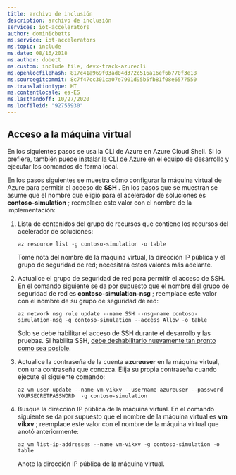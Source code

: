 ```yaml
---
title: archivo de inclusión
description: archivo de inclusión
services: iot-accelerators
author: dominicbetts
ms.service: iot-accelerators
ms.topic: include
ms.date: 08/16/2018
ms.author: dobett
ms.custom: include file, devx-track-azurecli
ms.openlocfilehash: 817c41a969f03ad04d372c516a16ef6b770f3e18
ms.sourcegitcommit: 8c7f47cc301ca07e7901d95b5fb81f08e6577550
ms.translationtype: HT
ms.contentlocale: es-ES
ms.lasthandoff: 10/27/2020
ms.locfileid: "92755930"
---
```

## <a name="access-the-virtual-machine"></a>Acceso a la máquina virtual

En los siguientes pasos se usa la CLI de Azure en Azure Cloud Shell. Si lo prefiere, también puede [instalar la CLI de Azure](/cli/azure/install-azure-cli) en el equipo de desarrollo y ejecutar los comandos de forma local.

En los pasos siguientes se muestra cómo configurar la máquina virtual de Azure para permitir el acceso de **SSH** . En los pasos que se muestran se asume que el nombre que eligió para el acelerador de soluciones es **contoso-simulation** ; reemplace este valor con el nombre de la implementación:

1. Lista de contenidos del grupo de recursos que contiene los recursos del acelerador de soluciones:

    ```azurecli-interactive
    az resource list -g contoso-simulation -o table
    ```

    Tome nota del nombre de la máquina virtual, la dirección IP pública y el grupo de seguridad de red; necesitará estos valores más adelante.

1. Actualice el grupo de seguridad de red para permitir el acceso de SSH. En el comando siguiente se da por supuesto que el nombre del grupo de seguridad de red es **contoso-simulation-nsg** ; reemplace este valor con el nombre de su grupo de seguridad de red:

    ```azurecli-interactive
    az network nsg rule update --name SSH --nsg-name contoso-simulation-nsg -g contoso-simulation --access Allow -o table
    ```

    Solo se debe habilitar el acceso de SSH durante el desarrollo y las pruebas. Si habilita SSH, [debe deshabilitarlo nuevamente tan pronto como sea posible](https://docs.microsoft.com/azure/security/fundamentals/network-best-practices#disable-rdpssh-access-to-virtual-machines).

1. Actualice la contraseña de la cuenta **azureuser** en la máquina virtual, con una contraseña que conozca. Elija su propia contraseña cuando ejecute el siguiente comando:

    ```azurecli-interactive
    az vm user update --name vm-vikxv --username azureuser --password YOURSECRETPASSWORD  -g contoso-simulation
    ```

1. Busque la dirección IP pública de la máquina virtual. En el comando siguiente se da por supuesto que el nombre de la máquina virtual es **vm vikxv** ; reemplace este valor con el nombre de la máquina virtual que anotó anteriormente:

    ```azurecli-interactive
    az vm list-ip-addresses --name vm-vikxv -g contoso-simulation -o table
    ```

    Anote la dirección IP pública de la máquina virtual.
